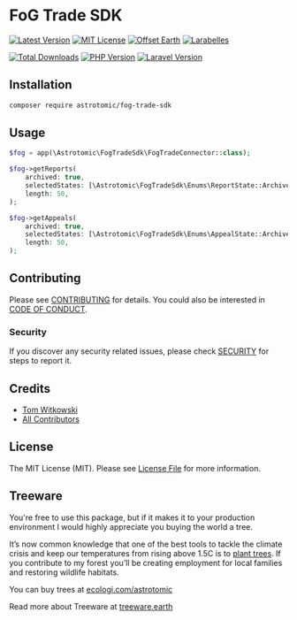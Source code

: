 # FoG Trade SDK

[![Latest Version](http://img.shields.io/packagist/v/astrotomic/fog-trade-sdk.svg?label=Release&style=for-the-badge)](https://packagist.org/packages/astrotomic/fog-trade-sdk)
[![MIT License](https://img.shields.io/github/license/Astrotomic/fog-trade-sdk.svg?label=License&color=blue&style=for-the-badge)](https://github.com/Astrotomic/fog-trade-sdk/blob/master/LICENSE.md)
[![Offset Earth](https://img.shields.io/badge/Treeware-%F0%9F%8C%B3-green?style=for-the-badge)](https://forest.astrotomic.info)
[![Larabelles](https://img.shields.io/badge/Larabelles-%F0%9F%A6%84-lightpink?style=for-the-badge)](https://larabelles.com)

[![Total Downloads](https://img.shields.io/packagist/dt/astrotomic/fog-trade-sdk.svg?label=Downloads&style=flat-square)](https://packagist.org/packages/astrotomic/fog-trade-sdk)
[![PHP Version](https://img.shields.io/packagist/dependency-v/astrotomic/fog-trade-sdk/php?style=flat-square)](https://packagist.org/packages/astrotomic/fog-trade-sdk)
[![Laravel Version](https://img.shields.io/packagist/dependency-v/astrotomic/fog-trade-sdk/illuminate/support?style=flat-square&label=Laravel)](https://packagist.org/packages/astrotomic/fog-trade-sdk)

## Installation

```bash
composer require astrotomic/fog-trade-sdk
```

## Usage

```php
$fog = app(\Astrotomic\FogTradeSdk\FogTradeConnector::class);

$fog->getReports(
    archived: true,
    selectedStates: [\Astrotomic\FogTradeSdk\Enums\ReportState::Archived],
    length: 50,
);

$fog->getAppeals(
    archived: true,
    selectedStates: [\Astrotomic\FogTradeSdk\Enums\AppealState::Archived],
    length: 50,
);
```

## Contributing

Please see [CONTRIBUTING](https://github.com/Astrotomic/.github/blob/master/CONTRIBUTING.md) for details. You could also be interested in [CODE OF CONDUCT](https://github.com/Astrotomic/.github/blob/master/CODE_OF_CONDUCT.md).

### Security

If you discover any security related issues, please check [SECURITY](https://github.com/Astrotomic/.github/blob/master/SECURITY.md) for steps to report it.

## Credits

- [Tom Witkowski](https://github.com/Gummibeer)
- [All Contributors](../../contributors)

## License

The MIT License (MIT). Please see [License File](LICENSE.md) for more information.

## Treeware

You're free to use this package, but if it makes it to your production environment I would highly appreciate you buying the world a tree.

It’s now common knowledge that one of the best tools to tackle the climate crisis and keep our temperatures from rising above 1.5C is to [plant trees](https://www.bbc.co.uk/news/science-environment-48870920). If you contribute to my forest you’ll be creating employment for local families and restoring wildlife habitats.

You can buy trees at [ecologi.com/astrotomic](https://forest.astrotomic.info)

Read more about Treeware at [treeware.earth](https://treeware.earth)
